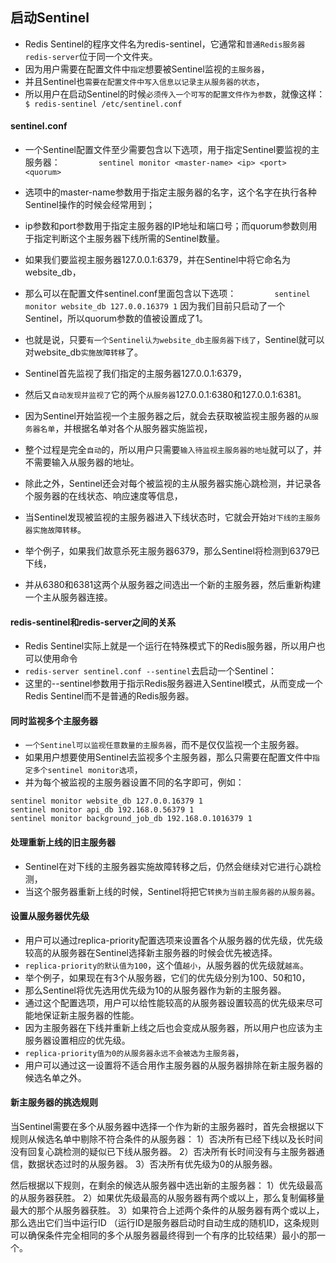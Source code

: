 ## 启动Sentinel
* Redis Sentinel的程序文件名为redis-sentinel，它通常和`普通Redis服务器redis-server`位于同一个文件夹。
* 因为用户需要在配置文件中`指定`想要被Sentinel监视的`主服务器`，
* 并且Sentinel也`需要在配置文件中写入信息以记录主从服务器的状态`，
* 所以用户在启动Sentinel的时候`必须传入一个可写的配置文件作为参数`，就像这样：
`        $ redis-sentinel /etc/sentinel.conf`

#### sentinel.conf
* 一个Sentinel配置文件至少需要包含以下选项，用于指定Sentinel要监视的主服务器：
`        sentinel monitor <master-name> <ip> <port> <quorum>`
* 选项中的master-name参数用于指定主服务器的名字，这个名字在执行各种Sentinel操作的时候会经常用到；
* ip参数和port参数用于指定主服务器的IP地址和端口号；而quorum参数则用于指定判断这个主服务器下线所需的Sentinel数量。

* 如果我们要监视主服务器127.0.0.1:6379，并在Sentinel中将它命名为website_db，
* 那么可以在配置文件sentinel.conf里面包含以下选项：
`        sentinel monitor website_db 127.0.0.16379 1`
因为我们目前只启动了一个Sentinel，所以quorum参数的值被设置成了1。
* 也就是说，只要`有一个Sentinel认为website_db主服务器下线了`，Sentinel就可以对website_db`实施故障转移`了。

* Sentinel首先监视了我们指定的主服务器127.0.0.1:6379，
* 然后又`自动发现并监视了`它的两个`从服务器`127.0.0.1:6380和127.0.0.1:6381。

* 因为Sentinel开始监视一个主服务器之后，就会去获取被监视主服务器的`从服务器名单`，并根据名单对各个从服务器实施监视，
* 整个过程是完全`自动`的，所以用户只需要`输入待监视主服务器的地址`就可以了，并不需要输入从服务器的地址。
* 除此之外，Sentinel还会对每个被监视的主从服务器实施心跳检测，并记录各个服务器的在线状态、响应速度等信息，
* 当Sentinel发现被监视的主服务器进入下线状态时，它就会开始`对下线的主服务器实施故障转移`。

* 举个例子，如果我们故意杀死主服务器6379，那么Sentinel将检测到6379已下线，
* 并从6380和6381这两个从服务器之间选出一个新的主服务器，然后重新构建一个主从服务器连接。

#### redis-sentinel和redis-server之间的关系
* Redis Sentinel实际上就是一个运行在特殊模式下的Redis服务器，所以用户也可以使用命令
* `redis-server sentinel.conf --sentinel`去启动一个Sentinel：
* 这里的--sentinel参数用于指示Redis服务器进入Sentinel模式，从而变成一个Redis Sentinel而不是普通的Redis服务器。

#### 同时监视多个主服务器
* `一个Sentinel可以监视任意数量的主服务器`，而不是仅仅监视一个主服务器。
* 如果用户想要使用Sentinel去监视多个主服务器，那么只需要在配置文件中`指定多个sentinel monitor选项`，
* 并为每个被监视的主服务器设置不同的名字即可，例如：
```text
sentinel monitor website_db 127.0.0.16379 1
sentinel monitor api_db 192.168.0.56379 1
sentinel monitor background_job_db 192.168.0.1016379 1
```

#### 处理重新上线的旧主服务器
* Sentinel在对下线的主服务器实施故障转移之后，仍然会继续对它进行心跳检测，
* 当这个服务器重新上线的时候，Sentinel将把它`转换为当前主服务器的从服务器`。

#### 设置从服务器优先级
* 用户可以通过replica-priority配置选项来设置各个从服务器的优先级，优先级较高的从服务器在Sentinel选择新主服务器的时候会优先被选择。
* `replica-priority的默认值为100`，这个值`越小`，从服务器的优先级就`越高`。
* 举个例子，如果现在有3个从服务器，它们的优先级分别为100、50和10，
* 那么Sentinel将优先选用优先级为10的从服务器作为新的主服务器。
* 通过这个配置选项，用户可以给性能较高的从服务器设置较高的优先级来尽可能地保证新主服务器的性能。
* 因为主服务器在下线并重新上线之后也会变成从服务器，所以用户也应该为主服务器设置相应的优先级。
* `replica-priority值为0的从服务器永远不会被选为主服务器`，
* 用户可以通过这一设置将不适合用作主服务器的从服务器排除在新主服务器的候选名单之外。

#### 新主服务器的挑选规则
当Sentinel需要在多个从服务器中选择一个作为新的主服务器时，首先会根据以下规则从候选名单中剔除不符合条件的从服务器：
1）否决所有已经下线以及长时间没有回复心跳检测的疑似已下线从服务器。
2）否决所有长时间没有与主服务器通信，数据状态过时的从服务器。
3）否决所有优先级为0的从服务器。

然后根据以下规则，在剩余的候选从服务器中选出新的主服务器：
1）优先级最高的从服务器获胜。
2）如果优先级最高的从服务器有两个或以上，那么复制偏移量最大的那个从服务器获胜。
3）如果符合上述两个条件的从服务器有两个或以上，那么选出它们当中运行ID
（运行ID是服务器启动时自动生成的随机ID，这条规则可以确保条件完全相同的多个从服务器最终得到一个有序的比较结果）最小的那一个。



